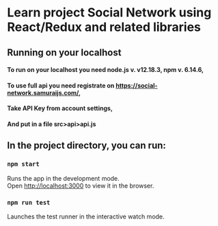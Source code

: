 # Learn project Social Network using React/Redux and related libraries

<!-- You can see the [demo](https://alexpol19.github.io/React-Learn-kama/) 
### Test Login dates:

Email: free@samuraijs.com
Password: free -->

## Running on your localhost

#### To run on your localhost you need node.js v. v12.18.3, npm v. 6.14.6,
#### To use full api you need registrate on https://social-network.samuraijs.com/,
#### Take API Key from account settings,
#### And put in a file src>api>api.js

## In the project directory, you can run:

### `npm start`

Runs the app in the development mode.<br />
Open [http://localhost:3000](http://localhost:3000) to view it in the browser.

### `npm run test`

Launches the test runner in the interactive watch mode.<br />

<!-- ### `npm run build`

Builds the app for production to the `build` folder.<br />
It correctly bundles React in production mode and optimizes the build for the best performance.

The build is minified and the filenames include the hashes.<br />
Your app is ready to be deployed! -->

<!-- See the section about [deployment](https://facebook.github.io/create-react-app/docs/deployment) for more information. -->

<!-- ### Deployment

This section has moved here: https://facebook.github.io/create-react-app/docs/deployment -->

